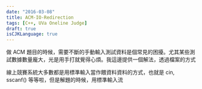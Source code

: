 ```yaml
---
date: "2016-03-08"
title: ACM-IO-Redirection
tags: [C++, UVa Oneline Judge]
draft: true
isCJKLanguage: true
---
```


做 ACM 題目的時候，需要不斷的手動輸入測試資料是個常見的困擾。尤其某些測試數據數量龐大，光是用手打就覺得心煩。我這邊提供一個解法，透過檔案的方式

線上競賽系統大多數都是用標準輸入當作餵資料資料的方式，也就是 cin, sscanf() 等等啦，但是解題的時候，用標準輸入流